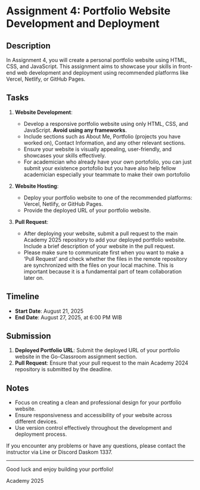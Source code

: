 # Assignment 4: Portfolio Website Development and Deployment

## Description

In Assignment 4, you will create a personal portfolio website using HTML, CSS, and JavaScript. This assignment aims to showcase your skills in front-end web development and deployment using recommended platforms like Vercel, Netlify, or GitHub Pages.

## Tasks

1. **Website Development**:
   - Develop a responsive portfolio website using only HTML, CSS, and JavaScript. **Avoid using any frameworks**.
   - Include sections such as About Me, Portfolio (projects you have worked on), Contact Information, and any other relevant sections.
   - Ensure your website is visually appealing, user-friendly, and showcases your skills effectively.
   - For academician who already have your own portofolio, you can just submit your existence portofolio but you have also help fellow academician especially your teammate to make their own portofolio

2. **Website Hosting**:
   - Deploy your portfolio website to one of the recommended platforms: Vercel, Netlify, or GitHub Pages.
   - Provide the deployed URL of your portfolio website.

3. **Pull Request**:
   - After deploying your website, submit a pull request to the main Academy 2025 repository to add your deployed portfolio website. Include a brief description of your website in the pull request.
   - Please make sure to communicate first when you want to make a ‘Pull Request’ and check whether the files in the remote repository are synchronized with the files on your local machine. This is important because it is a fundamental part of team collaboration later on.

## Timeline

- **Start Date**: August 21, 2025
- **End Date**: August 27, 2025, at 6:00 PM WIB

## Submission

1. **Deployed Portfolio URL**: Submit the deployed URL of your portfolio website in the Go-Classroom assignment section.
2. **Pull Request**: Ensure that your pull request to the main Academy 2024 repository is submitted by the deadline.

## Notes

- Focus on creating a clean and professional design for your portfolio website.
- Ensure responsiveness and accessibility of your website across different devices.
- Use version control effectively throughout the development and deployment process.

If you encounter any problems or have any questions, please contact the instructor via Line or Discord Daskom 1337.

---

Good luck and enjoy building your portfolio!

Academy 2025
